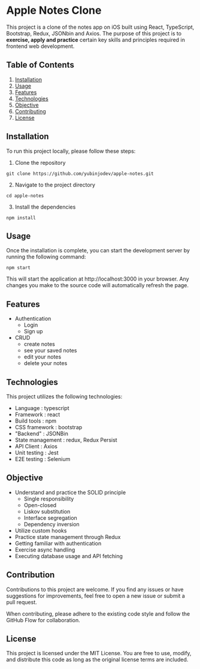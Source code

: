 # Apple Notes Clone

This project is a clone of the notes app on iOS built using React, TypeScript, Bootstrap, Redux, JSONbin and Axios. The purpose of this project is to **exercise, apply and practice** certain key skills and principles required in frontend web development.

## Table of Contents

1. [Installation](#installation)
2. [Usage](#usage)
3. [Features](#feature)
4. [Technologies](#technologies)
5. [Objective](#objective)
6. [Contributing](#contributing)
7. [License](#license)

## Installation

To run this project locally, please follow these steps:

1. Clone the repository

```
git clone https://github.com/yubinjodev/apple-notes.git
```

2. Navigate to the project directory

```
cd apple-notes
```

3. Install the dependencies

```
npm install
```

## Usage

Once the installation is complete, you can start the development server by running the following command:

```
npm start
```

This will start the application at http://localhost:3000 in your browser. Any changes you make to the source code will automatically refresh the page.

## Features

- Authentication
  - Login
  - Sign up
- CRUD
  - create notes
  - see your saved notes
  - edit your notes
  - delete your notes

## Technologies

This project utilizes the following technologies:

- Language : typescript
- Framework : react
- Build tools : npm
- CSS framework : bootstrap
- "Backend" : JSONBin
- State management : redux, Redux Persist
- API Client : Axios
- Unit testing : Jest
- E2E testing : Selenium

## Objective

- Understand and practice the SOLID principle
  - Single responsibility
  - Open-closed
  - Liskov substitution
  - Interface segregation
  - Dependency inversion
- Utilize custom hooks
- Practice state management through Redux
- Getting familiar with authentication
- Exercise async handling
- Executing database usage and API fetching

## Contribution

Contributions to this project are welcome. If you find any issues or have suggestions for improvements, feel free to open a new issue or submit a pull request.

When contributing, please adhere to the existing code style and follow the GitHub Flow for collaboration.

## License

This project is licensed under the MIT License. You are free to use, modify, and distribute this code as long as the original license terms are included.
